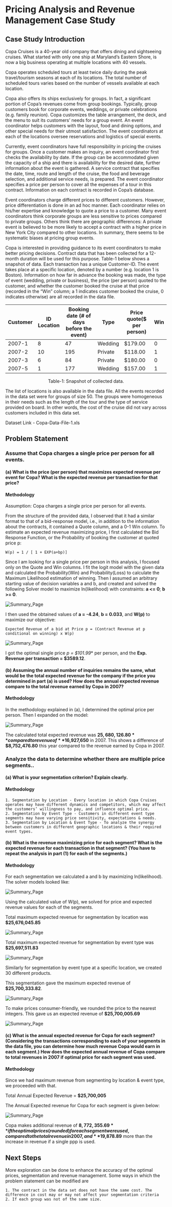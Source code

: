 # Pricing Analysis and Revenue Management Case Study

## Case Study Introduction

Copa Cruises is a 40-year old company that offers dining and sightseeing 
cruises. What started with only one ship at Maryland’s Eastern Shore, is now a 
big business operating at multiple locations with 40 vessels.

Copa operates scheduled tours at least twice daily during the peak 
travel/tourism seasons at each of its locations. The total number of scheduled 
tours varies based on the number of vessels available at each location. 

Copa also offers its ships exclusively for groups. In fact, a significant portion of 
Copa’s revenues come from group bookings. Typically, group customers book 
for corporate events, weddings, or private celebrations (e.g. family reunion). 
Copa customizes the table arrangement, the deck, and the menu to suit its 
customers’ needs for a group event. An event coordinator helps customers with 
the layout, food and dining options, and other special needs for their utmost 
satisfaction. The event coordinators at each of the locations oversee 
reservations and logistics of special events. 

Currently, event coordinators have full responsibility in pricing the cruises for 
groups. Once a customer makes an inquiry, an event coordinator first checks 
the availability by date. If the group can be accommodated given the capacity of 
a ship and there is availability for the desired date, further information about 
the event is gathered. A service contract that specifies the date, time, route 
and length of the cruise, the food and beverage selection, and additional service 
needs, is prepared. The event coordinator specifies a price per person to cover 
all the expenses of a tour in this contract. Information on each contract is 
recorded in Copa’s database.

Event coordinators charge different prices to different customers. However, 
price differentiation is done in an ad hoc manner. Each coordinator relies on 
his/her expertise and knowledge to quote a price to a customer. Many event 
coordinators think corporate groups are less sensitive to prices compared to 
private groups. Others think there are geographic differences: A private event is 
believed to be more likely to accept a contract with a higher price in New York 
City compared to other locations. In summary, there seems to be systematic 
biases at pricing group events. 

Copa is interested in providing guidance to its event coordinators to make 
better pricing decisions. Contract data that has been collected for a 12-month 
duration will be used for this purpose. Table-1 below shows a snapshot of data. 
Each transaction has a unique Customer-ID. The event takes place at a 
specific location, denoted by a number (e.g. location 1 is Boston). Information 
on how far in advance the booking was made, the type of event (wedding, 
private or business), the price (per person) quoted to the customer, and 
whether the customer booked the cruise at that price (recorded in the “Win” 
column; a 1 indicates customer booked the cruise, 0 indicates otherwise) are 
all recorded in the data file. 

| Customer | ID Location | Booking date (# of days before the event) | Type | Price quote($ per person) | Win |
| ------ | ------ | ------ | ------ | ------ | ------ |
|2007-1 | 8 | 47 | Wedding | $179.00 | 0 | 
|2007-2 | 10 | 195 | Private | $118.00 | 1 | 
|2007-3 | 6 | 84 | Private | $180.00 | 0 | 
|2007-5 | 1 | 177 | Wedding | $157.00 | 1 |

<p align="center">Table-1: Snapshot of collected data.</p>

The list of locations is also available in the data file. 
All the events recorded in the data set were for groups of size 50. The groups 
were homogeneous in their needs such as the length of the tour and the type of 
service provided on board. In other words, the cost of the cruise did not vary 
across customers included in this data set.


Dataset Link - Copa-Data-File-1.xls



## Problem Statement 

### Assume that Copa charges a single price per person for all events.
#### (a) What is the price (per person) that maximizes expected revenue per event for Copa? What is the expected revenue per transaction for that price?

#### Methodology

Assumption: Copa charges a single price per person for all events.

From the structure of the provided data, I observed that it had a similar format to that of a bid-response model, i.e., in addition to the information about the contracts, it contained a Quote column, and a 0-1 Win column.
To estimate an expected revenue maximizing price, I first calculated the Bid Response Function, or the Probability of booking the customer at quoted price p:

``` W(p) = 1 / [ 1 + EXP(a+bp)] ```

Since I am looking for a single price per person in this analysis, I focused only on the Quote and Win columns. I fit the logit model with the given data and calculated the Probability(Win) and Probability(Loss) to calculate the Maximum Likelihood estimation of winning. Then I assumed an arbitrary starting value of decision variables a and b, and created and solved the following Solver model to maximize ln(likelihood) with constraints: **a <= 0**; **b >= 0**.

![Summary_Page](https://github.com/nikunjachoure/Price-Optimization-Revenue-Management-Case-Study/blob/main/Image%201.png?raw=true)

I then used the obtained values of **a = -4.24**, **b = 0.033**, and **W(p)** to maximize our objective:

```Expected Revenue of a bid at Price p = (Contract Revenue at p conditional on winning) x W(p)```

![Summary_Page](https://github.com/nikunjachoure/Price-Optimization-Revenue-Management-Case-Study/blob/main/Image%202.png?raw=true)

I got the optimal single price **p* = $101.99** per person, and the **Exp. Revenue per transaction = $3589.12**.

#### (b) Assuming the annual number of inquiries remains the same, what would be the total expected revenue for the company if the price you determined in part (a) is used? How does the annual expected revenue compare to the total revenue earned by Copa in 2007?

#### Methodology

In the methodology explained in (a), I determined the optimal price per person. Then I expanded on the model:

![Summary_Page](https://github.com/nikunjachoure/Price-Optimization-Revenue-Management-Case-Study/blob/main/Image%203.png?raw=true)

The calculated total expected revenue was **$25,680,126.80** compared to revenue of **$16,927,650** in 2007.
This shows a difference of **$8,752,476.80** this year compared to the revenue earned by Copa in 2007.

### Analyze the data to determine whether there are multiple price segments..
#### (a) What is your segmentation criterion? Explain clearly.

#### Methodology

    1. Segmentation by Location - Every location in which Copa Cruises operates may have different dynamics and competitors, which may affect the customers’ willingness to pay, and influence optimal price.
    2. Segmentation by Event Type - Customers in different event type segments may have varying price sensitivity, expectations & needs.
    3. Segmentation by Location & Event Type - To analyze the synergy between customers in different geographic locations & their required event types.

#### (b) What is the revenue maximizing price for each segment? What is the expected revenue for each transaction in that segment? (You have to repeat the analysis in part (1) for each of the segments.)

#### Methodology

For each segmentation we calculated a and b by maximizing ln(likelihood). The solver models looked like:

![Summary_Page](https://github.com/nikunjachoure/Price-Optimization-Revenue-Management-Case-Study/blob/main/Image%204.png?raw=true)

Using the calculated value of W(p), we solved for price and expected revenue values for each of the segments.

Total maximum expected revenue for segmentation by location was **$25,676,045.85**

![Summary_Page](https://github.com/nikunjachoure/Price-Optimization-Revenue-Management-Case-Study/blob/main/Image%205.png?raw=true)

Total maximum expected revenue for segmentation by event type was **$25,697,511.83**

![Summary_Page](https://github.com/nikunjachoure/Price-Optimization-Revenue-Management-Case-Study/blob/main/Image%206.png?raw=true)

Similarly for segmentation by event type at a specific location, we created 30 different products.

This segmentation gave the maximum expected revenue of **$25,700,333.82**.

![Summary_Page](https://github.com/nikunjachoure/Price-Optimization-Revenue-Management-Case-Study/blob/main/Image%207.png?raw=true)

To make prices consumer-friendly, we rounded the price to the nearest integers. This gave us an expected revenue of **$25,700,005.69**

![Summary_Page](https://github.com/nikunjachoure/Price-Optimization-Revenue-Management-Case-Study/blob/main/Image%208.png?raw=true)

#### (c) What is the annual expected revenue for Copa for each segment? (Considering the transactions corresponding to each of your segments in the data file, you can determine how much revenue Copa would earn in each segment.) How does the expected annual revenue of Copa compare to total revenues in 2007 if optimal price for each segment was used.

#### Methodology

Since we had maximum revenue from segmenting by location & event type, we proceeded with that.

Total Annual Expected Revenue = **$25,700,005**

The Annual Expected revenue for Copa for each segment is given below:

![Summary_Page](https://github.com/nikunjachoure/Price-Optimization-Revenue-Management-Case-Study/blob/main/Image%209.png?raw=true)

Copa makes additional revenue of **$8,772,355.69** if the optimal prices (rounded) for each segment were used,
compared to the total revenue in 2007, and **$19,878.89** more than the increase in revenue if a single ppp is used.

## Next Steps

More exploration can be done to enhance the accuracy of the optimal prices, segmentation and revenue management. Some ways in which the problem statement can be modified are


    1. The contract in the data set does not have the same cost. The difference in cost may or may not affect your segmentation criteria
    2. If each group was not of the same size. 

